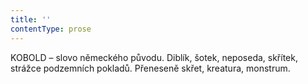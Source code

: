 ```yaml
---
title: ''
contentType: prose
---
```


  

  

  

KOBOLD – slovo německého původu. Diblík, šotek, neposeda, skřítek, strážce podzemních pokladů. Přeneseně skřet, kreatura, monstrum.
